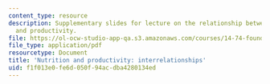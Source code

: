 ```yaml
---
content_type: resource
description: Supplementary slides for lecture on the relationship between nutrition
  and productivity.
file: https://ol-ocw-studio-app-qa.s3.amazonaws.com/courses/14-74-foundations-of-development-policy-spring-2009/f1f013e0fe6d050f94acdba4280134ed_MIT14_74s09_lec03_fig.pdf
file_type: application/pdf
resourcetype: Document
title: 'Nutrition and productivity: interrelationships'
uid: f1f013e0-fe6d-050f-94ac-dba4280134ed
---
```

